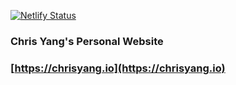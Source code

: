 [![Netlify Status](https://api.netlify.com/api/v1/badges/621c55f2-2efe-431d-8996-25fccc039eec/deploy-status)](https://app.netlify.com/sites/cocky-perlman-3a56b9/deploys)
### Chris Yang's Personal Website
### [https://chrisyang.io](https://chrisyang.io)
